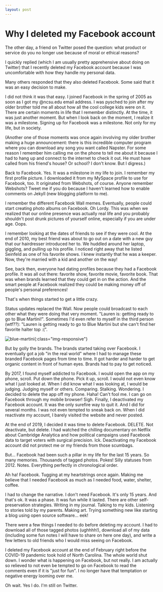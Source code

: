 ```yaml
---
layout: post
---
```


# Why I deleted my Facebook account

The other day, a friend on Twitter posed the question: what product or service do you no longer use because of moral or ethical reasons?

I quickly replied (which I am usually pretty apprehensive about doing on Twitter) that I recently deleted my Facebook account because I was uncomfortable with how they handle my personal data.

Many others responded that they also deleted Facebook. Some said that it was an easy decision to make.

I did not think it was that easy. I joined Facebook in the spring of 2005 as soon as I got my @ncsu.edu email address. I was pysched to join after my older brother told me all about how all the cool college kids were on it. There are certain moments in life that I remember distinctly. At the time, it was just another moment. But when I look back on the moment, I realize it was a milestone. Signing up for Facebook was a milestone. Not only for my life, but in society.

(Another one of those moments was once again involving my older brother making a huge announcement: there is this incredible computer program where you can download any song you want called Napster. For some reason I remember him calling me on the phone to tell me about it because I had to hang up and connect to the internet to check it out. He must have called from his friend's house? Or school? I don't know. But I digress.)

Back to Facebook. Yes. It was a milestone in my life to join. I remember my first profile picture. I downloaded it from my MySpace profile to use for Facebook, too. It originated from Webshots, of course. Anyone remember Webshots? Tweet me if you do because I haven't learned how to enable comments on Jekyll (new blogging platform to me).

I remember the different Facebook Wall memes. Eventually, people could start creating photo albums on Facebook. Oh Lordy. This was when we realized that our online presence was actually real life and you probably shouldn't post drunk pictures of yourself online, especially if you are under age. Oops.

I remember looking at the dates of friends to see if they were cool. At the end of 2010, my best friend was about to go out on a date with a new guy that our hairdresser introduced her to. We huddled around her laptop, giggling, and pulling up his profile. I noticed right away that he listed Seinfeld as one of his favorite shows. I knew instantly that he was a keeper. Now, they're married with a kid and another on the way!

See, back then, everyone had dating profiles because they had a Facebook profile. It was all out there: favorite show, favorite movie, favorite book. That was when brands learned that they could get in on the action. And the smart people at Facebook realized they could be making money off of people's personal preferences!

That's when things started to get a little crazy.

Status updates replaced the Wall. Now people could broadcast to each other what they were doing that very moment. "Lauren is: getting ready to go to Blue Martini!". Sometimes I'd even refer to myself in the third person (wtf??): "Lauren is getting ready to go to Blue Martini but she can't find her favorite halter top :(".

![blue-martini](/path/to/blue-martini.jpg){:class="img-responsive"}

But by golly the brands. The brands started taking over Facebook. I eventually got a job "in the real world" where I had to manage these branded Facebook pages from time to time. It got harder and harder to get organic content in front of human eyes. Brands had to pay to get noticed.

By 2017, I found myself addicted to Facebook. I would open the app on my phone, scroll. Put down the phone. Pick it up, scroll. I would not even know what I just looked at. When I did know what I was looking at, I would be judging. Judging myself or others. Comparing. Stalking. Wondering. I decided to delete the app off my phone. Haha! Can't fool me. I can go on Facebook through my mobile browser! Sigh. Finally, I deactivated my Facebook account. It was the only surefire way to quit it. And I did for several months. I was not even tempted to sneak back on. When I did reactivate my account, I barely visited the website and never posted.

At the end of 2019, I decided it was time to delete Facebook. DELETE. Not deactivate, but delete. I had watched the chilling documentary on Netflix about Cambridge Analytica and how political campaigns used Facebook data to target voters with surgical precision. Ick. Deactivating my Facebook account did not protect me or my friends from those scumbags.

But... Facebook had been such a pillar in my life for the last 15 years. So many memories. Thousands of tagged photos. Pokes! Silly statuses from 2012. Notes. Everything perfectly in chronological order.

Ah ha! Facebook. Tugging at my heartstrings once again. Making me believe that I needed Facebook as much as I needed food, water, shelter, coffee.

I had to change the narrative. I don't need Facebook. It's only 15 years. And that's ok. It was a phase. It was fun while it lasted. There are other self-preservation strategies. Writing in my journal. Talking to my kids. Listening to stories told by my parents. Making art. Trying something new like starting a blog using open source software... eek!

There were a few things I needed to do before deleting my account. I had to download all of those tagged photos (ughhhh!), download all of my data (including some fun notes I will have to share on here one day), and write a few letters to old friends who I would miss seeing on Facebook.

I deleted my Facebook account at the end of February right before the COVID-19 pandemic took hold of North Carolina. The whole world shut down. I wonder what is happening on Facebook, but not really. I am actually so relieved to not even be tempted to go on Facebook to read the comments even if it is "just for fun". I no longer have that temptation or negative energy looming over me.

Oh wait. Yes I do. I'm still on Twitter.

